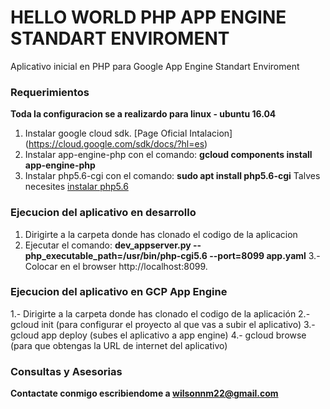 # HELLO WORLD PHP APP ENGINE STANDART ENVIROMENT

Aplicativo inicial en PHP para Google App Engine 
Standart Enviroment

### Requerimientos

**Toda la configuracion se a realizardo para linux - ubuntu 16.04**

1. Instalar google cloud sdk. [Page Oficial Intalacion] (https://cloud.google.com/sdk/docs/?hl=es)
2. Instalar app-engine-php con el comando:
	**gcloud components install app-engine-php**
3. Instalar php5.6-cgi con el comando:
	**sudo apt install php5.6-cgi**
   Talves necesites [instalar php5.6]( http://www.ingdiaz.org/cambiar-version-php-7-0-php-5-6-ubuntu-16-04/)
  
### Ejecucion del aplicativo en desarrollo

1. Dirigirte a la carpeta donde has clonado el codigo de la aplicacion
2. Ejecutar el comando:
	**dev_appserver.py --php_executable_path=/usr/bin/php-cgi5.6 --port=8099 app.yaml**
3.-Colocar en el browser http://localhost:8099.

### Ejecucion del aplicativo en GCP App Engine
1.- Dirigirte a la carpeta donde has clonado el codigo de la aplicación
2.- gcloud init (para configurar el proyecto al que vas a subir el aplicativo)
3.- gcloud app deploy (subes el aplicativo a app engine)
4.- gcloud browse (para que obtengas la URL de internet del aplicativo)

### Consultas y Asesorias

**Contactate conmigo escribiendome a wilsonnm22@gmail.com**

